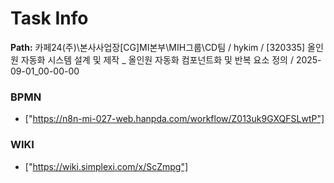 # Task Info

**Path:** 카페24(주)\본사사업장\[CG]MI본부\MIH그룹\CD팀 / hykim / [320335] 올인원 자동화 시스템 설계 및 제작 _ 올인원 자동화 컴포넌트화 및 반복 요소 정의 / 2025-09-01_00-00-00

### BPMN
- ["https://n8n-mi-027-web.hanpda.com/workflow/Z013uk9GXQFSLwtP"]

### WIKI
- ["https://wiki.simplexi.com/x/ScZmpg"]

